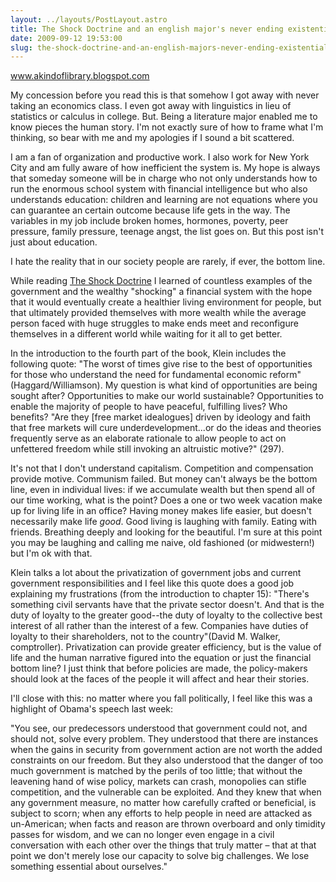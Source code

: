 ```yaml
---
layout: ../layouts/PostLayout.astro
title: The Shock Doctrine and an english major's never ending existential struggle with economics.
date: 2009-09-12 19:53:00
slug: the-shock-doctrine-and-an-english-majors-never-ending-existential-struggle-with-economics
---
```


www.akindoflibrary.blogspot.com  
  
My concession before you read this is that somehow I got away with never taking an economics class. I even got away with linguistics in lieu of statistics or calculus in college. But. Being a literature major enabled me to know pieces the human story. I'm not exactly sure of how to frame what I'm thinking, so bear with me and my apologies if I sound a bit scattered.  
  
I am a fan of organization and productive work. I also work for New York City and am fully aware of how inefficient the system is. My hope is always that someday someone will be in charge who not only understands how to run the enormous school system with financial intelligence but who also understands education: children and learning are not equations where you can guarantee an certain outcome because life gets in the way. The variables in my job include broken homes, hormones, poverty, peer pressure, family pressure, teenage angst, the list goes on. But this post isn't just about education.  
  
I hate the reality that in our society people are rarely, if ever, the bottom line.  
  
While reading [The Shock Doctrine](http://akindoflibrary.blogspot.com/2009/09/shock-doctrine-context-for-my-brain-of.html) I learned of countless examples of the government and the wealthy "shocking" a financial system with the hope that it would eventually create a healthier living environment for people, but that ultimately provided themselves with more wealth while the average person faced with huge struggles to make ends meet and reconfigure themselves in a different world while waiting for it all to get better.  
  
In the introduction to the fourth part of the book, Klein includes the following quote: "The worst of times give rise to the best of opportunities for those who understand the need for fundamental economic reform" (Haggard/Williamson). My question is what kind of opportunities are being sought after? Opportunities to make our world sustainable? Opportunities to enable the majority of people to have peaceful, fulfilling lives? Who benefits? "Are they \[free market idealogues\] driven by ideology and faith that free markets will cure underdevelopment...or do the ideas and theories frequently serve as an elaborate rationale to allow people to act on unfettered freedom while still invoking an altruistic motive?" (297).  
  
It's not that I don't understand capitalism. Competition and compensation provide motive. Communism failed. But money can't always be the bottom line, even in individual lives: if we accumulate wealth but then spend all of our time working, what is the point? Does a one or two week vacation make up for living life in an office? Having money makes life easier, but doesn't necessarily make life _good_. Good living is laughing with family. Eating with friends. Breathing deeply and looking for the beautiful. I'm sure at this point you may be laughing and calling me naive, old fashioned (or midwestern!) but I'm ok with that.  
  
Klein talks a lot about the privatization of government jobs and current government responsibilities and I feel like this quote does a good job explaining my frustrations (from the introduction to chapter 15): "There's something civil servants have that the private sector doesn't. And that is the duty of loyalty to the greater good--the duty of loyalty to the collective best interest of all rather than the interest of a few. Companies have duties of loyalty to their shareholders, not to the country"(David M. Walker, comptroller). Privatization can provide greater efficiency, but is the value of life and the human narrative figured into the equation or just the financial bottom line? I just think that before policies are made, the policy-makers should look at the faces of the people it will affect and hear their stories.  
  
I'll close with this: no matter where you fall politically, I feel like this was a highlight of Obama's speech last week:  
  
"You see, our predecessors understood that government could not, and should not, solve every problem. They understood that there are instances when the gains in security from government action are not worth the added constraints on our freedom. But they also understood that the danger of too much government is matched by the perils of too little; that without the leavening hand of wise policy, markets can crash, monopolies can stifle competition, and the vulnerable can be exploited. And they knew that when any government measure, no matter how carefully crafted or beneficial, is subject to scorn; when any efforts to help people in need are attacked as un-American; when facts and reason are thrown overboard and only timidity passes for wisdom, and we can no longer even engage in a civil conversation with each other over the things that truly matter – that at that point we don't merely lose our capacity to solve big challenges. We lose something essential about ourselves."